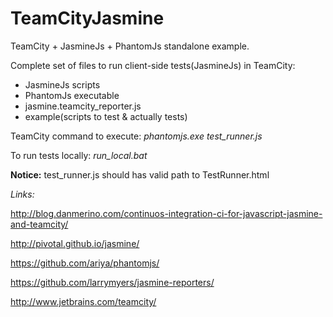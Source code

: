TeamCityJasmine
===============

TeamCity + JasmineJs + PhantomJs standalone example.

Complete set of files to run client-side tests(JasmineJs) in TeamCity:

- JasmineJs scripts
- PhantomJs executable
- jasmine.teamcity_reporter.js
- example(scripts to test & actually tests)


TeamCity command to execute: *phantomjs.exe test_runner.js*

To run tests locally: *run_local.bat*

**Notice:**
test_runner.js should has valid path to TestRunner.html


*Links:*

http://blog.danmerino.com/continuos-integration-ci-for-javascript-jasmine-and-teamcity/

http://pivotal.github.io/jasmine/

https://github.com/ariya/phantomjs/

https://github.com/larrymyers/jasmine-reporters/

http://www.jetbrains.com/teamcity/
